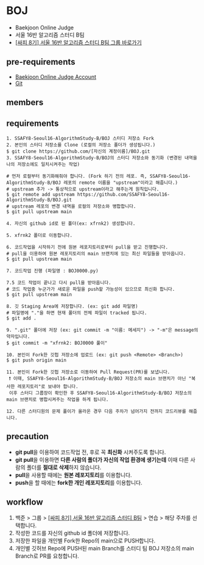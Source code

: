 # BOJ
- Baekjoon Online Judge 
- 서울 16반 알고리즘 스터디 B팀
- [[싸피 8기] 서울 16반 알고리즘 스터디 B팀 그룹 바로가기](https://www.acmicpc.net/group/15323)


## pre-requirements
- [Baekjoon Online Judge Account](https://www.acmicpc.net/)
- [Git](https://git-scm.com/)
## members


## requirements
   ```
   1. SSAFY8-Seoul16-AlgorithmStudy-B/BOJ 스터디 저장소 Fork
   2. 본인의 스터디 저장소를 Clone (로컬의 저장소 폴더가 생성됩니다.)
   $ git clone https://github.com/[자신의 계정이름]/BOJ.git
   3. SSAFY8-Seoul16-AlgorithmStudy-B/BOJ의 스터디 저장소와 동기화 (변경된 내역을 나의 저장소에도 일치시켜주는 작업)
   
   # 먼저 로컬부터 동기화해줘야 합니다. (Fork 하기 전의 레포. 즉, SSAFY8-Seoul16-AlgorithmStudy-B/BOJ 레포의 remote 이름을 "upstream"이라고 해줍니다.)
   # upstream 추가 -> 통상적으로 upstream이라고 해주는게 원칙입니다.
   $ git remote add upstream https://github.com/SSAFY8-Seoul16-AlgorithmStudy-B/BOJ.git
   # upstream 레포의 변경 내역을 로컬의 저장소와 병합합니다.
   $ git pull upstream main
   
   4. 자신의 github id로 된 폴더(ex: xfrnk2) 생성합니다.
  
   5. xfrnk2 폴더로 이동합니다.

   6. 코드작업을 시작하기 전에 원본 레포지토리로부터 pull을 받고 진행합니다.
   # pull을 이용하여 원본 레포지토리의 main 브랜치에 있는 최신 파일들을 받아옵니다.
   $ git pull upstream main

   7. 코드작업 진행 (파일명 : BOJ0000.py)
   
   7.5 코드 작업이 끝나고 다시 pull을 받아옵니다.
   # 코드 작업중 누군가가 새로운 파일을 push할 가능성이 있으므로 최신화 합니다.
   $ git pull upstream main
   
   8. 깃 Staging Area에 저장합니다. (ex: git add 파일명)
   # 파일명에 "."을 하면 현재 폴더의 전체 파일이 tracked 됩니다.
   $ git add . 
   
   9. ".git" 폴더에 저장 (ex: git commit -m "이름: 메세지") -> "-m"은 message의 약자입니다.
   $ git commit -m "xfrnk2: BOJ0000 풀이"
   
   10. 본인이 Fork한 깃헙 저장소에 업로드 (ex: git push <Remote> <Branch>)
   $ git push origin main
   
   11. 본인이 Fork한 깃헙 저장소로 이동하여 Pull Request(PR)를 보냅니다.
    ❗ 이때, SSAFY8-Seoul16-AlgorithmStudy-B/BOJ 저장소의 main 브랜치가 아닌 "복사한 레포지토리"로 보내야 합니다.
    이후 스터디 그룹장이 확인한 후 SSAFY8-Seoul16-AlgorithmStudy-B/BOJ 저장소의 main 브랜치로 병합시켜주는 작업을 하게 됩니다.
   
   12. 다른 스터디원의 문제 풀이가 올라온 경우 다음 주차가 넘어가지 전까지 코드리뷰를 해줍니다.
   ```
## precaution
- **git pull**을 이용하여 코드작업 전, 후로 꼭 **최신화** 시켜주도록 합니다.
- **git pull**을 이용하면 **다른 사람의 폴더가 자신의 작업 환경에 생기는데** 이때 다른 사람의 폴더를 **절대로 삭제**하지 않습니다.
- **pull**을 사용할 때에는 **원본 레포지토리**를 이용합니다.
- **push**을 할 때에는 **fork한 개인 레포지토리**를 이용합니다.


## workflow
1. 백준 > 그룹 > [[싸피 8기] 서울 16반 알고리즘 스터디 B팀](https://www.acmicpc.net/group/15323) > 연습 > 해당 주차를 선택합니다. 
2. 작성한 코드를 자신의 github id 폴더에 저장합니다.
4. 저장한 파일을 개인별 Fork한 Repo의 main으로 PUSH합니다.
5. 개인별 깃허브 Repo에 PUSH된 main Branch를 스터디 팀 BOJ 저장소의 main Branch로 PR를 요청합니다.


